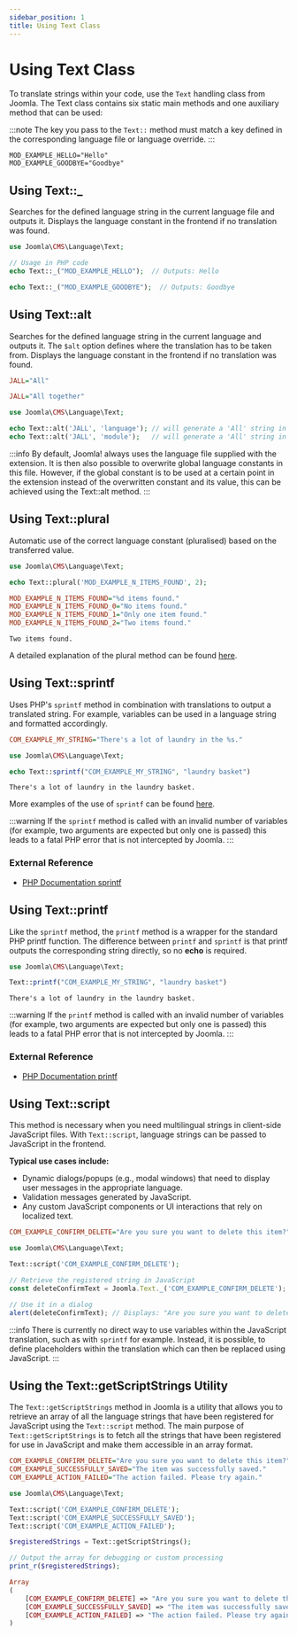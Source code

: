 ```yaml
---
sidebar_position: 1
title: Using Text Class
---
```


Using Text Class
================

To translate strings within your code, use the `Text` handling class from Joomla.
The Text class contains six static main methods and one auxiliary method that can be used:

:::note
The key you pass to the ``Text::`` method must match a key defined in the corresponding language file or language
override.
:::

```ìni
MOD_EXAMPLE_HELLO="Hello"
MOD_EXAMPLE_GOODBYE="Goodbye"
```

## Using Text::_

Searches for the defined language string in the current language file and outputs it. Displays the language constant 
in the frontend if no translation was found.

```php
use Joomla\CMS\Language\Text;

// Usage in PHP code
echo Text::_("MOD_EXAMPLE_HELLO");  // Outputs: Hello

echo Text::_("MOD_EXAMPLE_GOODBYE");  // Outputs: Goodbye
```

## Using Text::alt

Searches for the defined language string in the current language and outputs it. The `$alt` option defines where
the translation has to be taken from. Displays the language constant in the frontend if no translation was found.

```ini title="Global"
JALL="All"
```

```ini title="Module Language File"
JALL="All together"
```

```php
use Joomla\CMS\Language\Text;

echo Text::alt('JALL', 'language'); // will generate a 'All' string in English but a "Toutes" string in French
echo Text::alt('JALL', 'module');   // will generate a 'All' string in English but a "Tous" string in French
```

:::info
By default, Joomla! always uses the language file supplied with the extension. It is then also possible to overwrite
global language constants in this file. However, if the global constant is to be used at a certain point in the
extension instead of the overwritten constant and its value, this can be achieved using the Text::alt method.
:::

## Using Text::plural

Automatic use of the correct language constant (pluralised) based on the transferred value.

```php title="mod_example Template File Plural example"
use Joomla\CMS\Language\Text;

echo Text::plural('MOD_EXAMPLE_N_ITEMS_FOUND', 2);
```

```ini title="MOD_EXAMPLE Language File"
MOD_EXAMPLE_N_ITEMS_FOUND="%d items found."
MOD_EXAMPLE_N_ITEMS_FOUND_0="No items found."
MOD_EXAMPLE_N_ITEMS_FOUND_1="Only one item found."
MOD_EXAMPLE_N_ITEMS_FOUND_2="Two items found."
```

```plaintext title="Result"
Two items found.
```

A detailed explanation of the plural method can be found [here](./plural.md).

## Using Text::sprintf

Uses PHP's `sprintf` method in combination with translations to output a translated string. For example, variables can 
be used in a language string and formatted accordingly.

```ini title="Language Strings containing Placeholder for variable"
COM_EXAMPLE_MY_STRING="There's a lot of laundry in the %s."
```

```php title="Calling the translation and transferring a variable"
use Joomla\CMS\Language\Text;

echo Text::sprintf("COM_EXAMPLE_MY_STRING", "laundry basket")
```

```plaintext title="Result"
There's a lot of laundry in the laundry basket.
```

More examples of the use of `sprintf` can be found [here](./using-variables.md).

:::warning
If the `sprintf` method is called with an invalid number of variables (for example, two arguments are expected but 
only one is passed) this leads to a fatal PHP error that is not intercepted by Joomla.
:::

### External Reference

- [PHP Documentation sprintf](https://www.php.net/manual/en/function.sprintf.php)

## Using Text::printf

Like the `sprintf` method, the `printf` method is a wrapper for the standard PHP printf function.
The difference between `printf` and `sprintf` is that printf outputs the corresponding string directly, so no 
**echo** is required.

```php title="Register the language string for JavaScript"
use Joomla\CMS\Language\Text;

Text::printf("COM_EXAMPLE_MY_STRING", "laundry basket")
```

```plaintext title="Result"
There's a lot of laundry in the laundry basket.
```

:::warning
If the `printf` method is called with an invalid number of variables (for example, two arguments are expected but
only one is passed) this leads to a fatal PHP error that is not intercepted by Joomla.
:::

### External Reference

- [PHP Documentation printf](https://www.php.net/manual/en/function.printf.php)

## Using Text::script

This method is necessary when you need multilingual strings in client-side JavaScript files. With `Text::script`, 
language strings can be passed to JavaScript in the frontend.

**Typical use cases include:**
- Dynamic dialogs/popups (e.g., modal windows) that need to display user messages in the appropriate language.
- Validation messages generated by JavaScript.
- Any custom JavaScript components or UI interactions that rely on localized text.

```ini title="Language File"
COM_EXAMPLE_CONFIRM_DELETE="Are you sure you want to delete this item?"
```

```php title="Register the language string for JavaScript"
use Joomla\CMS\Language\Text;

Text::script('COM_EXAMPLE_CONFIRM_DELETE');
```

```js title="Use the Language Constant in JavaScript"
// Retrieve the registered string in JavaScript
const deleteConfirmText = Joomla.Text._('COM_EXAMPLE_CONFIRM_DELETE');

// Use it in a dialog
alert(deleteConfirmText); // Displays: "Are you sure you want to delete this item?"
```

:::info
There is currently no direct way to use variables within the JavaScript translation, such as with `sprintf` for example. 
Instead, it is possible, to define placeholders within the translation which can then be replaced using JavaScript.
:::

## Using the Text::getScriptStrings Utility

The `Text::getScriptStrings` method in Joomla is a utility that allows you to retrieve an array of all the language 
strings that have been registered for JavaScript using the `Text::script` method. The main purpose of 
`Text::getScriptStrings` is to fetch all the strings that have been registered for use in JavaScript and make them 
accessible in an array format.

```ini title="Language File"
COM_EXAMPLE_CONFIRM_DELETE="Are you sure you want to delete this item?"
COM_EXAMPLE_SUCCESSFULLY_SAVED="The item was successfully saved."
COM_EXAMPLE_ACTION_FAILED="The action failed. Please try again."
```

```php title="Registering multiple strings"
use Joomla\CMS\Language\Text;

Text::script('COM_EXAMPLE_CONFIRM_DELETE');
Text::script('COM_EXAMPLE_SUCCESSFULLY_SAVED');
Text::script('COM_EXAMPLE_ACTION_FAILED');
```

```php title="Retrieve all the registered script strings"
$registeredStrings = Text::getScriptStrings();

// Output the array for debugging or custom processing
print_r($registeredStrings);
```

```php title="Result"
Array
(
    [COM_EXAMPLE_CONFIRM_DELETE] => "Are you sure you want to delete this item?"
    [COM_EXAMPLE_SUCCESSFULLY_SAVED] => "The item was successfully saved."
    [COM_EXAMPLE_ACTION_FAILED] => "The action failed. Please try again."
)
```






